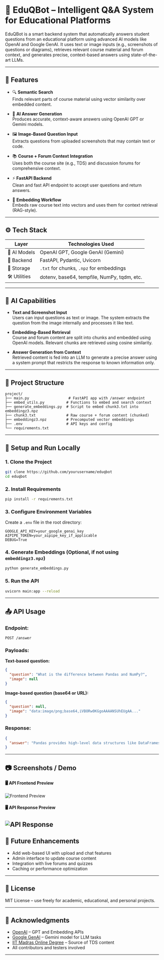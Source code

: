 # 🧠 EduQBot – Intelligent Q&A System for Educational Platforms

EduQBot is a smart backend system that automatically answers student questions from an educational platform using advanced AI models like OpenAI and Google GenAI. It uses text or image inputs (e.g., screenshots of questions or diagrams), retrieves relevant course material and forum context, and generates precise, context-based answers using state-of-the-art LLMs.

---

## 🚀 Features

- 🔍 **Semantic Search**  
  Finds relevant parts of course material using vector similarity over embedded content.

- 🧠 **AI Answer Generation**  
  Produces accurate, context-aware answers using OpenAI GPT or Gemini models.

- 🖼️ **Image-Based Question Input**  
  Extracts questions from uploaded screenshots that may contain text or code.

- 📚 **Course + Forum Context Integration**  
  Uses both the course site (e.g., TDS) and discussion forums for comprehensive context.

- ⚡ **FastAPI Backend**  
  Clean and fast API endpoint to accept user questions and return answers.

- 🧾 **Embedding Workflow**  
  Embeds raw course text into vectors and uses them for context retrieval (RAG-style).

---

## ⚙️ Tech Stack

| Layer       | Technologies Used                          |
|-------------|---------------------------------------------|
| 🧠 AI Models | OpenAI GPT, Google GenAI (Gemini)           |
| 💬 Backend  | FastAPI, Pydantic, Uvicorn                  |
| 💾 Storage  | `.txt` for chunks, `.npz` for embeddings     |
| 🛠 Utilities | dotenv, base64, tempfile, NumPy, tqdm, etc. |

---

## 🧠 AI Capabilities

- **Text and Screenshot Input**  
  Users can input questions as text or image. The system extracts the question from the image internally and processes it like text.

- **Embedding-Based Retrieval**  
  Course and forum content are split into chunks and embedded using OpenAI models. Relevant chunks are retrieved using cosine similarity.

- **Answer Generation from Context**  
  Retrieved content is fed into an LLM to generate a precise answer using a system prompt that restricts the response to known information only.

---

## 📂 Project Structure

```
project/
├── main.py                  # FastAPI app with /answer endpoint
├── embed_utils.py          # Functions to embed and search context
├── generate_embeddings.py  # Script to embed chunk3.txt into embeddingz3.npz
├── chunk3.txt              # Raw course + forum content (chunked)
├── embeddingz3.npz         # Precomputed vector embeddings
├── .env                    # API keys and config
└── requirements.txt
```

---

## 🧪 Setup and Run Locally

### 1. Clone the Project

```bash
git clone https://github.com/yourusername/eduqbot
cd eduqbot
```

### 2. Install Requirements

```bash
pip install -r requirements.txt
```

### 3. Configure Environment Variables

Create a `.env` file in the root directory:

```env
GOOGLE_API_KEY=your_google_genai_key
AIPIPE_TOKEN=your_aipipe_key_if_applicable
DEBUG=True
```

### 4. Generate Embeddings (Optional, if not using `embeddingz3.npz`)

```bash
python generate_embeddings.py
```

### 5. Run the API

```bash
uvicorn main:app --reload
```

---

## 📤 API Usage

### Endpoint:  
`POST /answer`

### Payloads:

**Text-based question:**

```json
{
  "question": "What is the difference between Pandas and NumPy?",
  "image": null
}
```

**Image-based question (base64 or URL):**

```json
{
  "question": null,
  "image": "data:image/png;base64,iVBORw0KGgoAAAANSUhEUgAA..."
}
```

### Response:

```json
{
  "answer": "Pandas provides high-level data structures like DataFrames..."
}
```

---

## 📷 Screenshots / Demo

#### 🖥️ API Frontend Preview
![Frontend Preview](assets/SS2.png)

#### 🖥️ API Response Preview
![API Response](assets/SS1.png)
---

## 🧠 Future Enhancements

- Add web-based UI with upload and chat features  
- Admin interface to update course content  
- Integration with live forums and quizzes  
- Caching or performance optimization  

---

## 📜 License

MIT License – use freely for academic, educational, and personal projects.

---

## 🙏 Acknowledgments

- [OpenAI](https://openai.com/) – GPT and Embedding APIs  
- [Google GenAI](https://ai.google/) – Gemini model for LLM tasks  
- [IIT Madras Online Degree](https://onlinedegree.iitm.ac.in/) – Source of TDS content  
- All contributors and testers involved

---